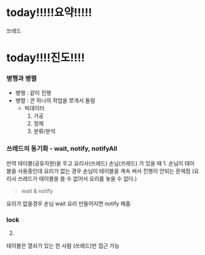 # today!!!!!요약!!!!!

쓰레드

# today!!!!진도!!!!

### 병행과 병렬
- 병행 : 같이 진행
- 병렬 : 큰 하나의 작업을 쪼개서 돌림
	- 빅데이터 
		1. 가공
		2. 정제
		3. 분류/분석

### 쓰레드의 동기화 - wait, notify, notifyAll

만약 테이블(공유자원)을 두고 요리사(쓰레드) 손님(쓰레드) 가 있을 때
1.
손님이 테이블을 사용중인데 요리가 없는 경우 
손님이 테이블을 계속 써서 진행이 안되는 문제점
(요리사 쓰레드가 테이블을 쓸 수 없어서 요리를 놓을 수 없다.)

> wait & notify

요리가 없을경우 손님 wait 
요리 만들어지면 notify 해줌

### lock
2.
테이블은 열쇠가 있는 한 사람 (쓰레드)만 접근 가능 
<!--stackedit_data:
eyJoaXN0b3J5IjpbLTE3MzM3MTYxNDAsLTEwMTAzNTg2NjYsMT
g3NzQxNDNdfQ==
-->